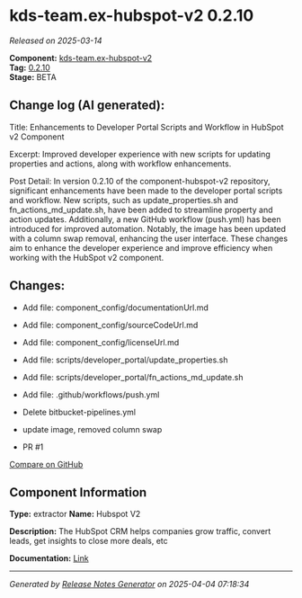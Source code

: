 #  kds-team.ex-hubspot-v2 0.2.10

_Released on 2025-03-14_

**Component:** [kds-team.ex-hubspot-v2](https://github.com/keboola/component-hubspot-v2)  
**Tag:** [0.2.10](https://github.com/keboola/component-hubspot-v2/releases/tag/0.2.10)  
**Stage:** BETA


## Change log (AI generated):
Title: Enhancements to Developer Portal Scripts and Workflow in HubSpot v2 Component

Excerpt: Improved developer experience with new scripts for updating properties and actions, along with workflow enhancements.

Post Detail: In version 0.2.10 of the component-hubspot-v2 repository, significant enhancements have been made to the developer portal scripts and workflow. New scripts, such as update_properties.sh and fn_actions_md_update.sh, have been added to streamline property and action updates. Additionally, a new GitHub workflow (push.yml) has been introduced for improved automation. Notably, the image has been updated with a column swap removal, enhancing the user interface. These changes aim to enhance the developer experience and improve efficiency when working with the HubSpot v2 component.



## Changes:



- Add file: component_config/documentationUrl.md 




- Add file: component_config/sourceCodeUrl.md 




- Add file: component_config/licenseUrl.md 




- Add file: scripts/developer_portal/update_properties.sh 




- Add file: scripts/developer_portal/fn_actions_md_update.sh 




- Add file: .github/workflows/push.yml 




- Delete bitbucket-pipelines.yml 








- update image, removed column swap 




- PR #1 



[Compare on GitHub](https://github.com/keboola/component-hubspot-v2/compare/0.2.9...0.2.10)



## Component Information
**Type:** extractor
**Name:** Hubspot V2

**Description:** The HubSpot CRM helps companies grow traffic, convert leads, get insights to close more deals, etc


**Documentation:** [Link](https://github.com/keboola/component-hubspot-v2/blob/main/README.md)



---
_Generated by [Release Notes Generator](https://github.com/keboola/release-notes-generator)
on 2025-04-04 07:18:34_